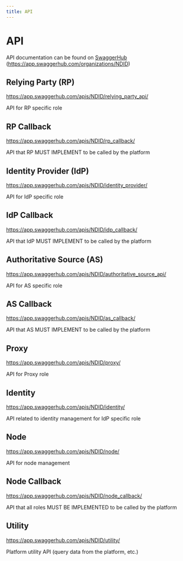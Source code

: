 ```yaml
---
title: API
---
```


# API

API documentation can be found on [SwaggerHub](https://app.swaggerhub.com/organizations/NDID) (<https://app.swaggerhub.com/organizations/NDID>)

## Relying Party (RP)

<a href="https://app.swaggerhub.com/apis/NDID/relying_party_api/" target="_blank">https://app.swaggerhub.com/apis/NDID/relying_party_api/</a>

API for RP specific role

## RP Callback

<a href="https://app.swaggerhub.com/apis/NDID/rp_callback/" target="_blank">https://app.swaggerhub.com/apis/NDID/rp_callback/</a>

API that RP MUST IMPLEMENT to be called by the platform

## Identity Provider (IdP)

<a href="https://app.swaggerhub.com/apis/NDID/identity_provider/" target="_blank">https://app.swaggerhub.com/apis/NDID/identity_provider/</a>

API for IdP specific role

## IdP Callback

<a href="https://app.swaggerhub.com/apis/NDID/idp_callback/" target="_blank">https://app.swaggerhub.com/apis/NDID/idp_callback/</a>

API that IdP MUST IMPLEMENT to be called by the platform

## Authoritative Source (AS)

<a href="https://app.swaggerhub.com/apis/NDID/authoritative_source_api/" target="_blank">https://app.swaggerhub.com/apis/NDID/authoritative_source_api/</a>

API for AS specific role

## AS Callback

<a href="https://app.swaggerhub.com/apis/NDID/as_callback/" target="_blank">https://app.swaggerhub.com/apis/NDID/as_callback/</a>

API that AS MUST IMPLEMENT to be called by the platform

## Proxy

<a href="https://app.swaggerhub.com/apis/NDID/proxy/" target="_blank">https://app.swaggerhub.com/apis/NDID/proxy/</a>

API for Proxy role

## Identity

<a href="https://app.swaggerhub.com/apis/NDID/identity/" target="_blank">https://app.swaggerhub.com/apis/NDID/identity/</a>

API related to identity management for IdP specific role

## Node

<a href="https://app.swaggerhub.com/apis/NDID/node/" target="_blank">https://app.swaggerhub.com/apis/NDID/node/</a>

API for node management

## Node Callback

<a href="https://app.swaggerhub.com/apis/NDID/node_callback/" target="_blank">https://app.swaggerhub.com/apis/NDID/node_callback/</a>

API that all roles MUST BE IMPLEMENTED to be called by the platform

## Utility

<a href="https://app.swaggerhub.com/apis/NDID/utility/" target="_blank">https://app.swaggerhub.com/apis/NDID/utility/</a>

Platform utility API (query data from the platform, etc.)
